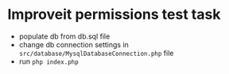 # Improveit permissions test task

- populate db from db.sql file
- change db connection settings in `src/database/MysqlDatabaseConnection.php` file
- run `php index.php`